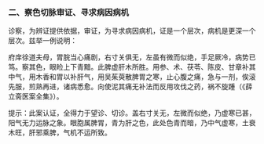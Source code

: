 ### 二、察色切脉审证、寻求病因病机

诊察，为辨证提供依据，审证，为寻求病因病机，证是一个层次，病机是更深一个层次。兹举一例说明：

府庠徐道夫母，胃脘当心痛剧，右寸关俱无，左虽有微而似绝，手足厥冷，病势已笃。察其色，眼睑上下青黯。此脾虚肝木所胜。用参、术、茯苓、陈皮、甘章补其中气，用木香和胃以补肝气，用吴茱萸散脾胃之寒，止心腹之痛，急与一剂，俟滚先服，煎熟再进，诸病悉愈。向使泥其痛无补法而反用攻伐之药，祸不旋踵（《薛立斋医案全集》）。

提示：此案认证，全得力于望诊、切诊。盖右寸关无，左微而似绝，乃虚寒已甚，阳气无力运脉之象。眼胞属脾胃，青为肝之色，此处色青而暗，乃中气虚寒，土衰木旺，肝邪乘脾，气机不运所致。
